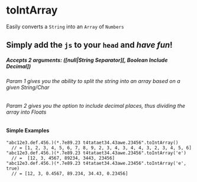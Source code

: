# toIntArray
Easily converts a `String` into an `Array` of `Numbers`

## Simply add the `js` to your `head` and *have fun*!
##### Accepts 2 arguments: ([null|String Separator][, Boolean Include Decimal])
###### Param 1 gives you the ability to split the string into an array based on a given String/Char
###### Param 2 gives you the option to include decimal places, thus dividing the array into Floats

#### Simple Examples

```jss
"abc12e3.def.456.)(*.7e89.23 t4tataet34.43awe.23456".toIntArray()
  // = [1, 2, 3, 4, 5, 6, 7, 8, 9, 2, 3, 4, 3, 4, 4, 3, 2, 3, 4, 5, 6]
"abc12e3.def.456.)(*.7e89.23 t4tataet34.43awe.23456".toIntArray('e')
  // =  [12, 3, 4567, 89234, 3443, 23456]
"abc12e3.def.456.)(*.7e89.23 t4tataet34.43awe.23456".toIntArray('e', true)
  // = [12, 3, 0.4567, 89.234, 34.43, 0.23456]
```
